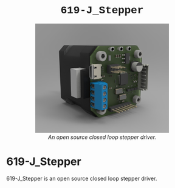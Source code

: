 <div align="center"><h1 style="font-family: courier;" align="center">619-J_Stepper</h1></div>
<div align="center"><img src="image/closed loop.26.jpg" width="70%"></div>
<div align="center"><i>An open source closed loop stepper driver.</i></div>

# 619-J_Stepper
619-J_Stepper is an open source closed loop stepper driver.
